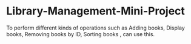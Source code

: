 # Library-Management-Mini-Project
To perform different kinds of operations such as Adding books, Display books, Removing books by ID, Sorting books , can use this.
